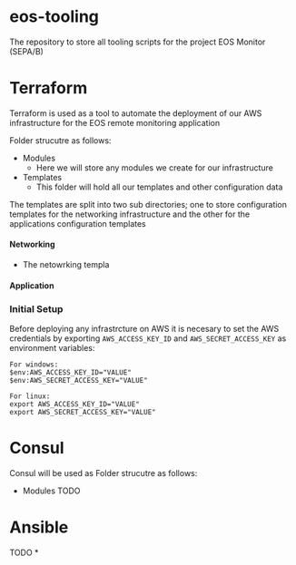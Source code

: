 # eos-tooling
The repository to store all tooling scripts for the project EOS Monitor (SEPA/B)

# Terraform
Terraform is used as a tool to automate the deployment of our AWS infrastructure for the EOS remote monitoring application

Folder strucutre as follows:
* Modules
  * Here we will store any modules we create for our infrastructure 
* Templates
  * This folder will hold all our templates and other configuration data 
 
The templates are split into two sub directories; one to store configuration templates for the networking infrastructure and the other for the applications configuration templates

#### Networking
* The netowrking templa
#### Application



### Initial Setup
Before deploying any infrastrcture on AWS it is necesary to set the AWS credentials by exporting ` AWS_ACCESS_KEY_ID ` and ` AWS_SECRET_ACCESS_KEY ` as environment variables:

```
For windows:
$env:AWS_ACCESS_KEY_ID="VALUE"
$env:AWS_SECRET_ACCESS_KEY="VALUE"

For linux:
export AWS_ACCESS_KEY_ID="VALUE"
export AWS_SECRET_ACCESS_KEY="VALUE"
```

# Consul
Consul will be used as
Folder strucutre as follows:
* Modules
TODO

# Ansible

TODO
*
